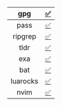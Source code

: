 |    gpg   	| [✅](https://gnupg.org)                     	|
|:--------:	|--------------------------------------------	|
|   pass   	| [✅](https://www.passwordstore.org)         	|
|  ripgrep 	| [✅](https://github.com/BurntSushi/ripgrep) 	|
|   tldr   	| [✅](https://github.com/tldr-pages/tldr)    	|
|    exa   	| [✅](https://github.com/ogham/exa)          	|
|    bat   	| [✅](https://github.com/sharkdp/bat)        	|
| luarocks 	| [✅](https://github.com/luarocks/luarocks)  	|
|   nvim   	| [✅](https://github.com/neovim/neovim)      	|
